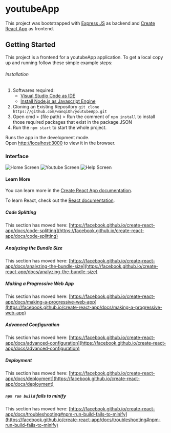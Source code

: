 # youtubeApp

This project was bootstrapped with [Express JS](https://expressjs.com/) as backend and [Create React App](https://github.com/facebook/create-react-app) as frontend.

## Getting Started

This project is a frontend for a youtubeApp application. To get a local copy up and running follow these simple example steps:

###### Installation
1. Softwares required:
   - [Visual Studio Code as IDE](https://code.visualstudio.com/download)
   - [Install Node.js as Javascript Engine](https://nodejs.org/en/download/)
2. Cloning an Existing Repository `git clone https://github.com/wanqiOh/youtubeApp.git`
3. Open cmd > {file path} > Run the comment of `npm install` to install those required packages that exist in the package.JSON
4. Run the `npm start` to start the whole project.

Runs the app in the development mode.\
Open [http://localhost:3000](http://localhost:3000) to view it in the browser.

### Interface
![Home Screen](https://firebasestorage.googleapis.com/v0/b/rentalapp-fa5bd.appspot.com/o/images%2Fhome.PNG?alt=media&token=75b0b846-b2f7-45f9-86b4-17adba635a72)
![Youtube Screen](https://firebasestorage.googleapis.com/v0/b/rentalapp-fa5bd.appspot.com/o/images%2Fyoutube.PNG?alt=media&token=4f32b7a1-2cf5-4113-8594-aa395224e32f)
![Help Screen](https://firebasestorage.googleapis.com/v0/b/rentalapp-fa5bd.appspot.com/o/images%2Fhelp.PNG?alt=media&token=016cd7f7-9007-4653-8bce-8b65244a513b)

#### Learn More

You can learn more in the [Create React App documentation](https://facebook.github.io/create-react-app/docs/getting-started).

To learn React, check out the [React documentation](https://reactjs.org/).

##### Code Splitting

This section has moved here: [https://facebook.github.io/create-react-app/docs/code-splitting](https://facebook.github.io/create-react-app/docs/code-splitting)

##### Analyzing the Bundle Size

This section has moved here: [https://facebook.github.io/create-react-app/docs/analyzing-the-bundle-size](https://facebook.github.io/create-react-app/docs/analyzing-the-bundle-size)

##### Making a Progressive Web App

This section has moved here: [https://facebook.github.io/create-react-app/docs/making-a-progressive-web-app](https://facebook.github.io/create-react-app/docs/making-a-progressive-web-app)

##### Advanced Configuration

This section has moved here: [https://facebook.github.io/create-react-app/docs/advanced-configuration](https://facebook.github.io/create-react-app/docs/advanced-configuration)

##### Deployment

This section has moved here: [https://facebook.github.io/create-react-app/docs/deployment](https://facebook.github.io/create-react-app/docs/deployment)

##### `npm run build` fails to minify

This section has moved here: [https://facebook.github.io/create-react-app/docs/troubleshooting#npm-run-build-fails-to-minify](https://facebook.github.io/create-react-app/docs/troubleshooting#npm-run-build-fails-to-minify)
